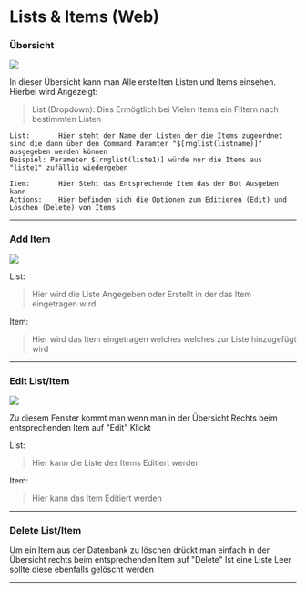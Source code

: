 # Lists & Items (Web)

### Übersicht
<img src="http://i.imgur.com/aUt25Wz.png"/>

In dieser Übersicht kann man Alle erstellten Listen und Items einsehen.
Hierbei wird Angezeigt:
>List (Dropdown): Dies Ermögtlich bei Vielen Items ein Filtern nach bestimmten Listen


	List:		Hier steht der Name der Listen der die Items zugeordnet sind die dann über den Command Paramter "$[rnglist(listname)]" ausgegeben werden können
	Beispiel: Parameter $[rnglist(liste1)] würde nur die Items aus "liste1" zufällig wiedergeben
	
	Item:		Hier Steht das Entsprechende Item das der Bot Ausgeben kann
	Actions:	Hier befinden sich die Optionen zum Editieren (Edit) und Löschen (Delete) von Items

<hr>

### Add Item
<img src="http://i.imgur.com/qRm0WJa.png"/>

List:
>Hier wird die Liste Angegeben oder Erstellt in der das Item eingetragen wird

Item:
>Hier wird das Item eingetragen welches welches zur Liste hinzugefügt wird

<hr>

### Edit List/Item
<img src="http://i.imgur.com/m31BEf1.png"/>

Zu diesem Fenster kommt man wenn man in der Übersicht Rechts beim entsprechenden Item auf "Edit" Klickt

List:
>Hier kann die Liste des Items Editiert werden

Item:
>Hier kann das Item Editiert werden

<hr>

### Delete List/Item

Um ein Item aus der Datenbank zu löschen drückt man einfach in der Übersicht rechts beim entsprechenden Item auf "Delete"
Ist eine Liste Leer sollte diese ebenfalls gelöscht werden

<hr>
